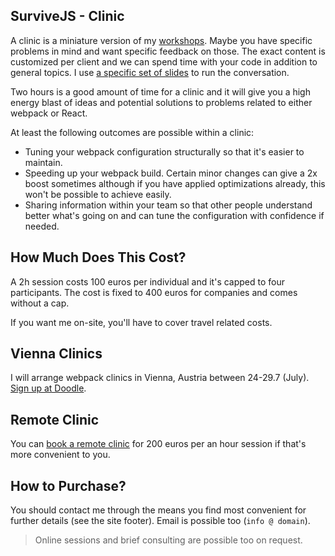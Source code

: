 ## SurviveJS - Clinic

A clinic is a miniature version of my [workshops](/workshop/). Maybe you have specific problems in mind and want specific feedback on those. The exact content is customized per client and we can spend time with your code in addition to general topics. I use [a specific set of slides](https://presentations.survivejs.com/webpack-the-good-parts/) to run the conversation.

Two hours is a good amount of time for a clinic and it will give you a high energy blast of ideas and potential solutions to problems related to either webpack or React.

At least the following outcomes are possible within a clinic:

* Tuning your webpack configuration structurally so that it's easier to maintain.
* Speeding up your webpack build. Certain minor changes can give a 2x boost sometimes although if you have applied optimizations already, this won't be possible to achieve easily.
* Sharing information within your team so that other people understand better what's going on and can tune the configuration with confidence if needed.

## How Much Does This Cost?

A 2h session costs 100 euros per individual and it's capped to four participants. The cost is fixed to 400 euros for companies and comes without a cap.

If you want me on-site, you'll have to cover travel related costs.

## Vienna Clinics

I will arrange webpack clinics in Vienna, Austria between 24-29.7 (July). [Sign up at Doodle](https://survivejs.doodle.com/poll/mihayszmt5teb858).

## Remote Clinic

You can [book a remote clinic](https://calendly.com/survivejs/clinic-for-remote) for 200 euros per an hour session if that's more convenient to you.

## How to Purchase?

You should contact me through the means you find most convenient for further details (see the site footer). Email is possible too (`info @ domain`).

> Online sessions and brief consulting are possible too on request.
